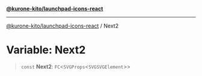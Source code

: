 [**@kurone-kito/launchpad-icons-react**](../README.md)

***

[@kurone-kito/launchpad-icons-react](../globals.md) / Next2

# Variable: Next2

> `const` **Next2**: `FC`\<`SVGProps`\<`SVGSVGElement`\>\>
